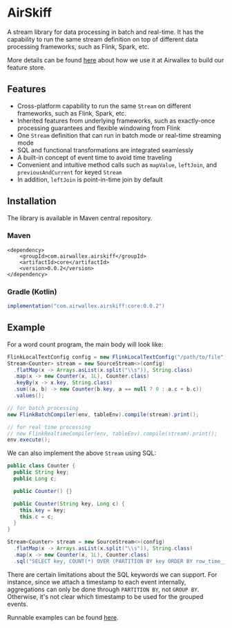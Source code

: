 # AirSkiff

A stream library for data processing in batch and real-time. It has the
capability to run the same stream definition on top of different
data processing frameworks, such as Flink, Spark, etc.

More details can be found [here](https://medium.com/airwallex-engineering/lessons-from-building-a-feature-store-on-flink-4604d8fb9c80)
about how we use it at Airwallex to build our feature store.

## Features
* Cross-platform capability to run the same `Stream` on different frameworks,
such as Flink, Spark, etc.
* Inherited features from underlying frameworks, such as exactly-once
  processing guarantees and flexible windowing from Flink
* One `Stream` definition that can run in batch mode or real-time streaming mode
* SQL and functional transformations are integrated seamlessly
* A built-in concept of event time to avoid time traveling
* Convenient and intuitive method calls such as `mapValue`, `leftJoin`,
  and `previousAndCurrent` for keyed `Stream`
* In addition, `leftJoin` is point-in-time join by default

## Installation
The library is available in Maven central repository.
### Maven
```maven
<dependency>
    <groupId>com.airwallex.airskiff</groupId>
    <artifactId>core</artifactId>
    <version>0.0.2</version>
</dependency>
```
### Gradle (Kotlin)
```gradle
implementation("com.airwallex.airskiff:core:0.0.2")
```

## Example
For a word count program, the main body will look like:
```Java
FlinkLocalTextConfig config = new FlinkLocalTextConfig("/path/to/file");
Stream<Counter> stream = new SourceStream<>(config)
  .flatMap(x -> Arrays.asList(x.split("\\s")), String.class)
  .map(x -> new Counter(x, 1L), Counter.class)
  .keyBy(x -> x.key, String.class)
  .sum((a, b) -> new Counter(b.key, a == null ? 0 : a.c + b.c))
  .values();

// for batch processing
new FlinkBatchCompiler(env, tableEnv).compile(stream).print();

// for real time processing
// new FlinkRealtimeCompiler(env, tableEnv).compile(stream).print();
env.execute();
```

We can also implement the above `Stream` using SQL:
```Java
public class Counter {
  public String key;
  public Long c;

  public Counter() {}

  public Counter(String key, Long c) {
    this.key = key;
    this.c = c;
  }
}

Stream<Counter> stream = new SourceStream<>(config)
  .flatMap(x -> Arrays.asList(x.split("\\s")), String.class)
  .map(x -> new Counter(x, 1L), Counter.class)
  .sql("SELECT key, COUNT(*) OVER (PARTITION BY key ORDER BY row_time__ RANGE BETWEEN UNBOUNDED PRECEDING AND CURRENT ROW) FROM text", "text", Counter.class);
```
There are certain limitations about the SQL keywords we can support.
For instance, since we attach a timestamp to each event internally,
aggregations can only be done through `PARTITION BY`,
not `GROUP BY`. Otherwise, it's not clear which timestamp to be used
for the grouped events.

Runnable examples can be found [here](https://github.com/airwallex/AirSkiff/tree/master/core/src/main/java/com/airwallex/airskiff/examples).

